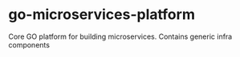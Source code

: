 # go-microservices-platform
Core GO platform for building microservices. Contains generic infra components
